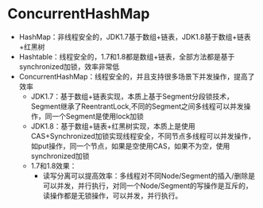 # ConcurrentHashMap

* HashMap：非线程安全的，JDK1.7基于数组+链表，JDK1.8基于数组+链表+红黑树
* Hashtable：线程安全的，1.7和1.8都是数组+链表，全部方法都是基于synchronized加锁，效率非常低
* ConcurrentHashMap：线程安全的，并且支持很多场景下并发操作，提高了效率
  * JDK1.7：基于数组+链表实现，本质上基于Segment分段锁技术，Segment继承了ReentrantLock,不同的Segment之间多线程可以并发操作，同一个Segment是使用lock加锁
  * JDK1.8：基于数组+链表+红黑树实现，本质上是使用CAS+Synchronized加锁实现线程安全，不同节点多线程可以并发操作，如put操作，同一个节点，如果是空使用CAS，如果不为空，使用synchronized加锁
  * 1.7和1.8效果：
    * 读写分离可以提高效率：多线程对不同Node/Segment的插入/删除是可以并发，并行执行，对同一个Node/Segment的写操作是互斥的，读操作都是无锁操作，可以并发，并行执行。
